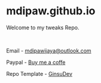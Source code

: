 # mdipaw.github.io

Welcome to my tweaks Repo.

&nbsp;

Email - mdipawijaya@outlook.com

Paypal - [Buy me a coffe](https://paypal.me/mdipaw)

Repo Template - [GinsuDev](https://github.com/ginsudev/repo)
